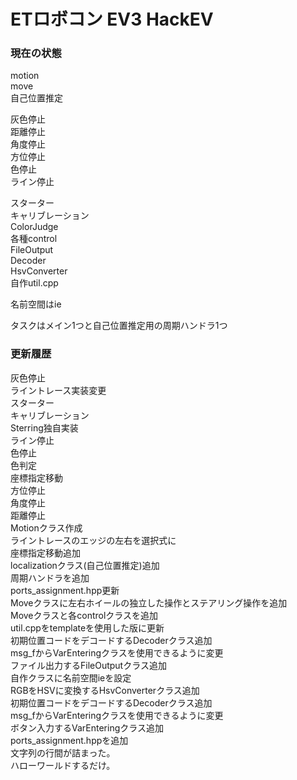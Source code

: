 ETロボコン EV3 HackEV
====
### 現在の状態
motion  
move  
自己位置推定  
  
灰色停止  
距離停止  
角度停止  
方位停止  
色停止  
ライン停止  
  
スターター  
キャリブレーション  
ColorJudge  
各種control  
FileOutput  
Decoder  
HsvConverter  
自作util.cpp  
  
名前空間はie  
  
タスクはメイン1つと自己位置推定用の周期ハンドラ1つ  


### 更新履歴
灰色停止  
ライントレース実装変更  
スターター  
キャリブレーション  
Sterring独自実装  
ライン停止  
色停止  
色判定  
座標指定移動  
方位停止  
角度停止  
距離停止  
Motionクラス作成  
ライントレースのエッジの左右を選択式に  
座標指定移動追加  
localizationクラス(自己位置推定)追加  
周期ハンドラを追加  
ports_assignment.hpp更新  
Moveクラスに左右ホイールの独立した操作とステアリング操作を追加  
Moveクラスと各controlクラスを追加  
util.cppをtemplateを使用した版に更新  
初期位置コードをデコードするDecoderクラス追加  
msg_fからVarEnteringクラスを使用できるように変更  
ファイル出力するFileOutputクラス追加  
自作クラスに名前空間ieを設定  
RGBをHSVに変換するHsvConverterクラス追加  
初期位置コードをデコードするDecoderクラス追加  
msg_fからVarEnteringクラスを使用できるように変更  
ボタン入力するVarEnteringクラス追加  
ports_assignment.hppを追加  
文字列の行間が詰まった。  
ハローワールドするだけ。

